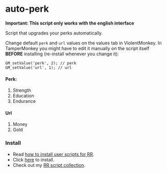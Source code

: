 # auto-perk

**Important: This script only works with the english interface**
 
Script that upgrades your perks automatically.

Change default `perk` and `url` values on the values tab in ViolentMonkey.
In TamperMonkey you might have to edit it manually on the script itself **BEFORE** installing (re-install whenever you change it):

```
GM_setValue('perk', 2); // perk
GM_setValue('url', 1); // url
```
 
#### Perk: 
1. Strength
2. Education
3. Endurance
#### Url
1. Money
2. Gold


### Install

- Read [how to install user scripts for RR][guide].
- Click [here][raw] to install.
- Check out my [RR script collection][scripts].


[guide]: https://github.com/pbl0/rr-scripts/blob/main/guide.md

[scripts]: https://github.com/pbl0/rr-scripts/blob/main/README.md

[raw]: https://github.com/pbl0/auto-perk/raw/main/auto-perk.user.js
